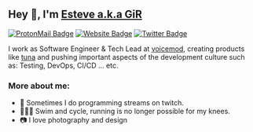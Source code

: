 ## Hey 👋, I'm [Esteve a.k.a GiR](http://girlazo.com/)

 [![ProtonMail Badge](https://img.shields.io/badge/protonmail-red?style=flat-square&logo=protonmail&logoColor=white&link=mailto:manumanoj0010@gmail.com)](mailto:) [![Website Badge](https://img.shields.io/badge/-Website-47CCCC?style=flat&logo=Google-Chrome&logoColor=white&link=http://girlazo.com)](http://girlazo.com) [![Twitter Badge](https://img.shields.io/badge/-Twitter-1ca0f1?style=flat&labelColor=1ca0f1&logo=twitter&logoColor=white&link=https://twitter.com/girlazote)](https://twitter.com/girlazote) 


I work as Software Engineer & Tech Lead at [voicemod](https://voicemod.net), creating products like [tuna](https://tuna.voicemod.net) and pushing important aspects of the development culture such as: Testing, DevOps, CI/CD ... etc.

### More about me:

- 🎥 Sometimes I do programming streams on twitch.
- 🚴🏊‍♂️ Swim and cycle, running is no longer possible for my knees.
- 📷 I love photography and design


